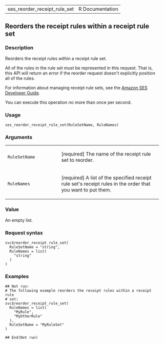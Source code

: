 <table style="width: 100%;">
<tbody>
<tr class="odd">
<td>ses_reorder_receipt_rule_set</td>
<td style="text-align: right;">R Documentation</td>
</tr>
</tbody>
</table>

## Reorders the receipt rules within a receipt rule set

### Description

Reorders the receipt rules within a receipt rule set.

All of the rules in the rule set must be represented in this request.
That is, this API will return an error if the reorder request doesn't
explicitly position all of the rules.

For information about managing receipt rule sets, see the [Amazon SES
Developer
Guide](https://docs.aws.amazon.com/ses/latest/dg/receiving-email-receipt-rules-console-walkthrough.html).

You can execute this operation no more than once per second.

### Usage

    ses_reorder_receipt_rule_set(RuleSetName, RuleNames)

### Arguments

<table>
<colgroup>
<col style="width: 35%" />
<col style="width: 65%" />
</colgroup>
<tbody>
<tr class="odd">
<td><code
id="ses_reorder_receipt_rule_set_:_RuleSetName">RuleSetName</code></td>
<td><p>[required] The name of the receipt rule set to reorder.</p></td>
</tr>
<tr class="even">
<td><code
id="ses_reorder_receipt_rule_set_:_RuleNames">RuleNames</code></td>
<td><p>[required] A list of the specified receipt rule set's receipt
rules in the order that you want to put them.</p></td>
</tr>
</tbody>
</table>

### Value

An empty list.

### Request syntax

    svc$reorder_receipt_rule_set(
      RuleSetName = "string",
      RuleNames = list(
        "string"
      )
    )

### Examples

    ## Not run: 
    # The following example reorders the receipt rules within a receipt rule
    # set:
    svc$reorder_receipt_rule_set(
      RuleNames = list(
        "MyRule",
        "MyOtherRule"
      ),
      RuleSetName = "MyRuleSet"
    )

    ## End(Not run)
